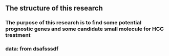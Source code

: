 ## The structure of this research
### The purpose of this research is to find some potential prognostic genes and some candidate small molecule for HCC treatment
### data: from dsafsssdf
